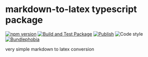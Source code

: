 # markdown-to-latex typescript package

[![npm version](https://img.shields.io/npm/v/@nexys/markdown-to-latex.svg)](https://www.npmjs.com/package/@nexys/markdown-to-latex)
[![Build and Test Package](https://github.com/nexys-system/markdown-to-latex/actions/workflows/yarn.yml/badge.svg)](https://github.com/nexys-system/markdown-to-latex/actions/workflows/yarn.yml)
[![Publish](https://github.com/nexys-system/markdown-to-latex/actions/workflows/publish.yml/badge.svg)](https://github.com/nexys-system/markdown-to-latex/actions/workflows/publish.yml)
![Code style](https://img.shields.io/badge/code_style-prettier-ff69b4.svg)
[![Bundlephobia](https://badgen.net/bundlephobia/min/@nexys/markdown-to-latex)](https://bundlephobia.com/result?p=@nexys/markdown-to-latex)

very simple markdown to latex conversion
